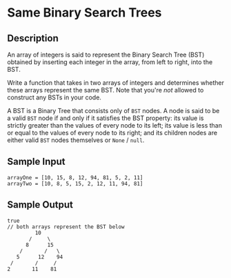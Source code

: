 # Same Binary Search Trees

## Description
An array of integers is said to represent the Binary Search Tree (BST) obtained by inserting each integer in the array, from left to right, into the BST.

Write a function that takes in two arrays of integers and determines whether these arrays represent the same BST. Note that you're *not* allowed to construct any BSTs in your code.

A BST is a Binary Tree that consists only of `BST` nodes. A node is said to be a valid `BST` node if and only if it satisfies the BST property: its value is strictly greater than the values of every node to its left; its value is less than or equal to the values of every node to its right; and its children nodes are either valid `BST` nodes themselves or `None` / `null`.

## Sample Input
```
arrayOne = [10, 15, 8, 12, 94, 81, 5, 2, 11]
arrayTwo = [10, 8, 5, 15, 2, 12, 11, 94, 81]
```

## Sample Output
```
true
// both arrays represent the BST below
         10
       /     \
      8      15
    /       /   \
   5      12    94
 /       /     /
2       11    81
```